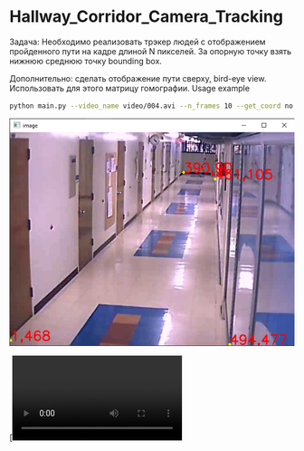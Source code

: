 # Hallway_Corridor_Camera_Tracking
Задача: Необходимо реализовать трэкер людей с отображением пройденного пути на кадре длиной N пикселей. 
За опорную точку взять нижнюю среднюю точку bounding box.

Дополнительно: сделать отображение пути сверху, bird-eye view. Использовать для этого матрицу гомографии.
Usage example
```bash
python main.py --video_name video/004.avi --n_frames 10 --get_coord no
```
![Screenshot](additional/Selected_points.png)

[![Watch the video](additional/track_and_bird.mp4)
